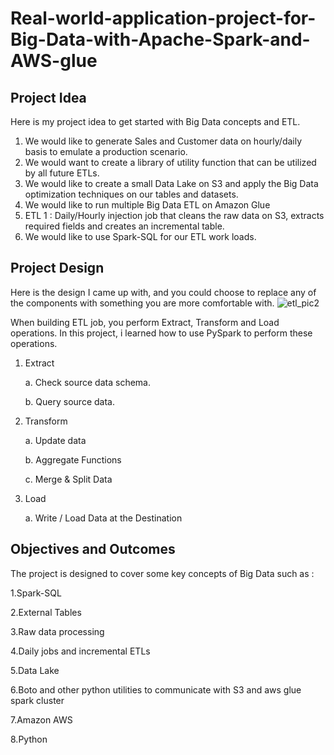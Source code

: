 # Real-world-application-project-for-Big-Data-with-Apache-Spark-and-AWS-glue

## Project Idea
Here is my project idea to get started with Big Data concepts and ETL.

1.	We would like to generate Sales and Customer data on hourly/daily basis to emulate a production scenario.
2.	We would want to create a library of utility function that can be utilized by all future ETLs.
3.	We would like to create a small Data Lake on S3 and apply the Big Data optimization techniques on our tables and datasets.
4.	We would like to run multiple Big Data ETL on Amazon Glue
1.	ETL 1 : Daily/Hourly injection job that cleans the raw data on S3, extracts required fields and creates an incremental table.
5.	We would like to use Spark-SQL for our ETL work loads.

## Project Design
Here is the design I came up with, and you could choose to replace any of the components with something you are more comfortable with.
![etl_pic2](https://user-images.githubusercontent.com/34807427/156143294-f5b6ce55-f139-4d0c-86dd-3214487f49eb.jpg)

When building ETL job, you perform Extract, Transform and Load operations. In this project, i learned how to use PySpark to perform these operations. 
1.	Extract

      a. Check source data schema.

      b. Query source data.

2.	Transform

      a. Update data

      b. Aggregate Functions

      c. Merge & Split Data
  
3.	Load

      a. Write / Load Data at the Destination

## Objectives and Outcomes
The project is designed to cover some key concepts of Big Data such as :

1.Spark-SQL

2.External Tables

3.Raw data processing

4.Daily jobs and incremental ETLs

5.Data Lake

6.Boto and other python utilities to communicate with S3 and aws glue spark cluster

7.Amazon AWS

8.Python
